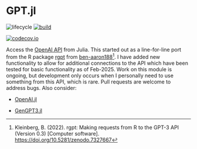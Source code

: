 # GPT.jl

<!-- Tidyverse lifecycle badges, see https://www.tidyverse.org/lifecycle/ Uncomment or delete as needed. -->
![lifecycle](https://img.shields.io/badge/lifecycle-experimental-orange.svg)<!--
![lifecycle](https://img.shields.io/badge/lifecycle-maturing-blue.svg)
![lifecycle](https://img.shields.io/badge/lifecycle-stable-green.svg)
![lifecycle](https://img.shields.io/badge/lifecycle-retired-orange.svg)
![lifecycle](https://img.shields.io/badge/lifecycle-archived-red.svg)
![lifecycle](https://img.shields.io/badge/lifecycle-dormant-blue.svg) -->
[![build](https://github.com/alexpkeil1/gpt.jl/workflows/CI/badge.svg)](https://github.com/alexpkeil1/GPT.jl/actions?query=workflow%3ACI)
<!-- travis-ci.com badge, uncomment or delete as needed, depending on whether you are using that service. -->
<!-- [![Build Status](https://travis-ci.com/alexpkeil1/gpt.jl.svg?branch=master)](https://travis-ci.com/alexpkeil1/gpt.jl) -->
<!-- Coverage badge on codecov.io, which is used by default. -->
[![codecov.io](http://codecov.io/github/alexpkeil1/gpt.jl/coverage.svg?branch=master)](http://codecov.io/github/alexpkeil1/GPT.jl?branch=master)
<!-- Documentation -- uncomment or delete as needed -->
<!--
[![Documentation](https://img.shields.io/badge/docs-stable-blue.svg)](https://alexpkeil1.github.io/gpt.jl/stable)
[![Documentation](https://img.shields.io/badge/docs-master-blue.svg)](https://alexpkeil1.github.io/gpt.jl/dev)
-->

Access the [OpenAI API](https://platform.openai.com/docs/overview) from Julia. This started out as a line-for-line port from the R package [rgpt](https://github.com/ben-aaron188/rgpt) from [ben-aaron188](https://github.com/ben-aaron188)[^1]. I have added new functionality to allow for additional connections to the API which have been tested for basic functionality as of Feb-2025. Work on this module is ongoing, but development only occurs when I personally need to use something from this API, which is rare. Pull requests are welcome to address bugs. Also consider:

  - [OpenAI.jl](https://github.com/JuliaML/OpenAI.jl)

  - [GenGPT3.jl](https://github.com/probcomp/GenGPT3.jl)


[^1]: Kleinberg, B. (2022). rgpt: Making requests from R to the GPT-3 API (Version 0.3) [Computer software]. https://doi.org/10.5281/zenodo.7327667
